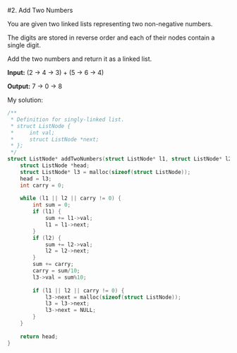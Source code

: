 #2. Add Two Numbers

You are given two linked lists representing two non-negative numbers.

The digits are stored in reverse order and each of their nodes contain a single digit. 

Add the two numbers and return it as a linked list.

**Input:**  (2 -> 4 -> 3) + (5 -> 6 -> 4)

**Output:**  7 -> 0 -> 8

My solution: 

```c
/**
 * Definition for singly-linked list.
 * struct ListNode {
 *     int val;
 *     struct ListNode *next;
 * };
 */
struct ListNode* addTwoNumbers(struct ListNode* l1, struct ListNode* l2) {
    struct ListNode *head;
    struct ListNode* l3 = malloc(sizeof(struct ListNode));
    head = l3;
    int carry = 0;
    
    while (l1 || l2 || carry != 0) {
        int sum = 0;
        if (l1) {
            sum += l1->val;
            l1 = l1->next;
        }
        if (l2) {
            sum += l2->val;
            l2 = l2->next;
        }
        sum += carry;
		carry = sum/10;
		l3->val = sum%10;
		
		if (l1 || l2 || carry != 0) {
		    l3->next = malloc(sizeof(struct ListNode));
		    l3 = l3->next;
		    l3->next = NULL;
		}
    }
    
	return head;
}
```